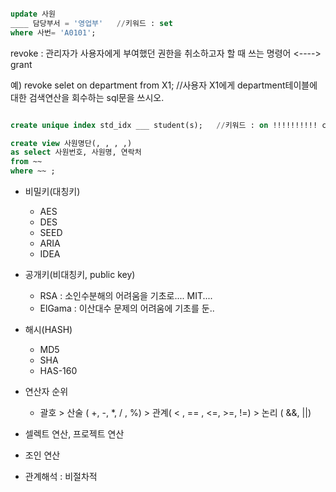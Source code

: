 ~~~sql

update 사원
____ 담당부서 = '영업부'   //키워드 : set
where 사번= 'A0101';
~~~

revoke : 관리자가 사용자에게 부여했던 권한을 취소하고자 할 때 쓰는 명령어 <----> grant

예) revoke selet on department from X1; //사용자 X1에게 department테이블에 대한 검색연산을 회수하는 sql문을 쓰시오.


~~~sql

create unique index std_idx ___ student(s);   //키워드 : on !!!!!!!!!! create는 무조건 on !!!!!!!!!!!
~~~

~~~sql
create view 사원명단(, , , ,)
as select 사원번호, 사원명, 연락처
from ~~
where ~~ ;
~~~ 



- 비밀키(대칭키)
  - AES
  - DES  
  - SEED
  - ARIA
  - IDEA

- 공개키(비대칭키, public key)
  - RSA : 소인수분해의 어려움을 기초로.... MIT....
  - ElGama : 이산대수 문제의 어려움에 기초를 둔..

- 해시(HASH)
  - MD5
  - SHA
  - HAS-160


- 연산자 순위
  - 괄호 > 산술 ( +, -, *, / , %)  > 관계( < , == , <=, >=, !=) > 논리 ( &&, ||)


- 셀렉트 연산, 프로젝트 연산
- 조인 연산
- 관계해석 : 비절차적 
